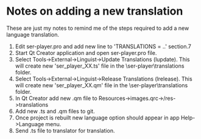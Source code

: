 # Notes on adding a new translation

These are just my notes to remind me of the steps required to add a new language translation.

1. Edit ser-player.pro and add new line to 'TRANSLATIONS = ..' section.7
2. Start Qt Creator application and open ser-player.pro file.
3. Select Tools->External->Linguist->Update Translations (lupdate).  This will create new 'ser_player_XX.ts' file in the \ser-player\translations folder.
4. Select Tools->External->Linguist->Release Translations (lrelease).  This will create new 'ser_player_XX.qm' file in the \ser-player\translations folder.
5. In Qt Creator add new .qm file to Resources->images.qrc->/res->translations
6. Add new .ts and .qm files to git.
7. Once project is rebuilt new language option should appear in app Help->Language menu.
8. Send .ts file to translator for translation.

